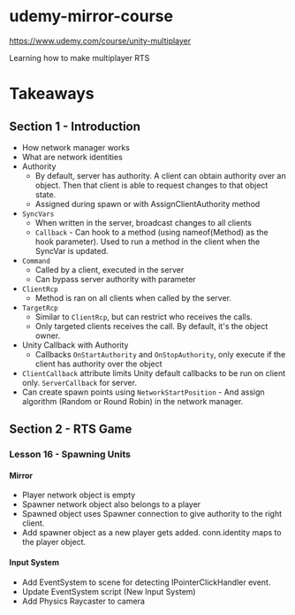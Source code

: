 # udemy-mirror-course
https://www.udemy.com/course/unity-multiplayer

Learning how to make multiplayer RTS

# Takeaways

## Section 1 - Introduction

- How network manager works
- What are network identities
- Authority
  - By default, server has authority. A client can obtain authority over an object. Then that client is able to request changes to that object state.
  - Assigned during spawn or with AssignClientAuthority method
- `SyncVars`
  - When written in the server, broadcast changes to all clients
  - `Callback` - Can hook to a method (using nameof(Method) as the hook parameter). Used to run a method in the client when the SyncVar is updated.
- `Command`
  - Called by a client, executed in the server
  - Can bypass server authority with parameter
- `ClientRcp`
  - Method is ran on all clients when called by the server.
- `TargetRcp`
  - Similar to `ClientRcp`, but can restrict who receives the calls.
  - Only targeted clients receives the call. By default, it's the object owner.
- Unity Callback with Authority
  - Callbacks `OnStartAuthority` and `OnStopAuthority`, only execute if the client has authority over the object
- `ClientCallback` attribute limits Unity default callbacks to be run on client only. `ServerCallback` for server.
- Can create spawn points using `NetworkStartPosition` - And assign algorithm (Random or Round Robin) in the network manager.

## Section 2 - RTS Game

### Lesson 16 - Spawning Units

#### Mirror
- Player network object is empty
- Spawner network object also belongs to a player
- Spawned object uses Spawner connection to give authority to the right client.
- Add spawner object as a new player gets added. conn.identity maps to the player object.

#### Input System
- Add EventSystem to scene for detecting IPointerClickHandler event.
- Update EventSystem script (New Input System)
- Add Physics Raycaster to camera

